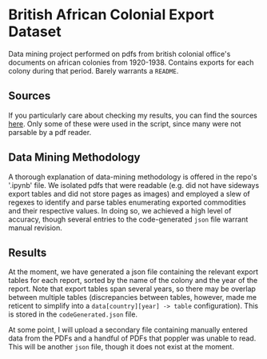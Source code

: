 # British African Colonial Export Dataset
Data mining project performed on pdfs from british colonial office's documents on african colonies from 1920-1938. Contains exports for each colony during that period. Barely warrants a `README`.

## Sources

If you particularly care about checking my results, you can find the sources [here](https://archive.org/search.php?query=creator%3A%22Great+Britain.+Colonial+Office%22&and%5B%5D=year%3A%221938%22&and%5B%5D=year%3A%221937%22&and%5B%5D=year%3A%221936%22&and%5B%5D=year%3A%221935%22&and%5B%5D=year%3A%221934%22&and%5B%5D=year%3A%221933%22&and%5B%5D=year%3A%221932%22&and%5B%5D=year%3A%221931%22&and%5B%5D=year%3A%221930%22&and%5B%5D=year%3A%221929%22&and%5B%5D=year%3A%221927%22&and%5B%5D=year%3A%221922%22&and%5B%5D=year%3A%221921%22&and%5B%5D=year%3A%221920%22&page=2). Only some of these were used in the script, since many were not parsable by a pdf reader.


## Data Mining Methodology

A thorough explanation of data-mining methodology is offered in the repo's '.ipynb' file. We isolated pdfs that were readable (e.g. did not have sideways export tables and did not store pages as images) and employed a slew of regexes to identify and parse tables enumerating exported commodities and their respective values. In doing so, we achieved a high level of accuracy, though several entries to the code-generated `json` file warrant manual revision.

## Results

At the moment, we have generated a json file containing the relevant export tables for each report, sorted by the name of the colony and the year of the report. Note that export tables span several years, so there may be overlap between multiple tables (discrepancies between tables, however, made me reticent to simplify into a `data[country][year] -> table` configuration). This is stored in the `codeGenerated.json` file.

At some point, I will upload a secondary file containing manually entered data from the PDFs and a handful of PDFs that poppler was unable to read. This will be another `json` file, though it does not exist at the moment.
